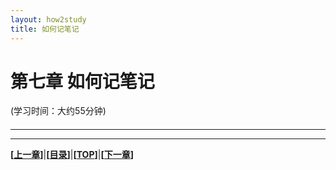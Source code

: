 ```yaml
---
layout: how2study
title: 如何记笔记
---
```


# 第七章 如何记笔记

(学习时间：大约55分钟)

<h4 id="top"></h4>

***

***

**[[上一章][pre]]**\|**[[目录][content]]**\|**[[TOP](#top)]**\|**[[下一章][next]]**

[pre]: how2study_4.html '第六章 如何从讨论中学习'

[content]: how2study.html '目录'

[next]: how2study_6.html '第八章 如何准备和参加考试'
